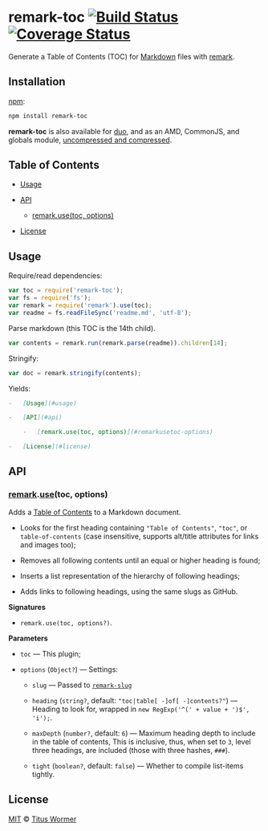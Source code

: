 # remark-toc [![Build Status](https://img.shields.io/travis/wooorm/remark-toc.svg)](https://travis-ci.org/wooorm/remark-toc) [![Coverage Status](https://img.shields.io/codecov/c/github/wooorm/remark-toc.svg)](https://codecov.io/github/wooorm/remark-toc)

Generate a Table of Contents (TOC) for [Markdown](http://daringfireball.net/projects/markdown/syntax)
files with [remark](https://github.com/wooorm/remark).

## Installation

[npm](https://docs.npmjs.com/cli/install):

```bash
npm install remark-toc
```

**remark-toc** is also available for [duo](http://duojs.org/#getting-started),
and as an AMD, CommonJS, and globals module, [uncompressed and
compressed](https://github.com/wooorm/remark-toc/releases).

## Table of Contents

*   [Usage](#usage)

*   [API](#api)

    *   [remark.use(toc, options)](#remarkusetoc-options)

*   [License](#license)

## Usage

Require/read dependencies:

```javascript
var toc = require('remark-toc');
var fs = require('fs');
var remark = require('remark').use(toc);
var readme = fs.readFileSync('readme.md', 'utf-8');
```

Parse markdown (this TOC is the 14th child).

```javascript
var contents = remark.run(remark.parse(readme)).children[14];
```

Stringify:

```javascript
var doc = remark.stringify(contents);
```

Yields:

```markdown
-   [Usage](#usage)

-   [API](#api)

    -   [remark.use(toc, options)](#remarkusetoc-options)

-   [License](#license)
```

## API

### [remark](https://github.com/wooorm/remark#api).[use](https://github.com/wooorm/remark#remarkuseplugin-options)(toc, options)

Adds a [Table of Contents](#table-of-contents) to a Markdown document.

*   Looks for the first heading containing `"Table of Contents"`, `"toc"`,
    or `table-of-contents` (case insensitive, supports alt/title attributes
    for links and images too);

*   Removes all following contents until an equal or higher heading is found;

*   Inserts a list representation of the hierarchy of following headings;

*   Adds links to following headings, using the same slugs as GitHub.

**Signatures**

*   `remark.use(toc, options?)`.

**Parameters**

*   `toc` — This plugin;

*   `options` (`Object?`) — Settings:

    *   `slug` —
        Passed to [`remark-slug`](https://github.com/wooorm/remark-slug)

    *   `heading` (`string?`, default: `"toc|table[ -]of[ -]contents?"`)
        — Heading to look for, wrapped in
        `new RegExp('^(' + value + ')$', 'i');`.

    *   `maxDepth` (`number?`, default: `6`)
        — Maximum heading depth to include in the table of contents,
        This is inclusive, thus, when set to `3`, level three headings,
        are included (those with three hashes, `###`).

    *   `tight` (`boolean?`, default: `false`)
        — Whether to compile list-items tightly.

## License

[MIT](LICENSE) © [Titus Wormer](http://wooorm.com)
